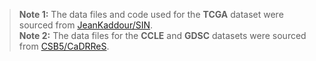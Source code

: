 > **Note 1:** The data files and code used for the **TCGA** dataset were sourced from [JeanKaddour/SIN](https://github.com/JeanKaddour/SIN/tree/main).  
> **Note 2:** The data files for the **CCLE** and **GDSC** datasets were sourced from [CSB5/CaDRReS](https://github.com/CSB5/CaDRReS).
